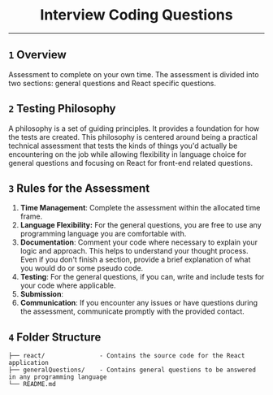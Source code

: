 <div align="center">
    <h1>Interview Coding Questions</h1>
</div>

---

## `1` Overview

Assessment to complete on your own time. The assessment is divided into two sections: general questions and React
specific questions.

## `2` Testing Philosophy

A philosophy is a set of guiding principles. It provides a foundation for how the tests are created.
This philosophy is centered around being a practical technical assessment that tests the kinds of things you'd actually
be encountering on the job while allowing flexibility in language choice for general questions and focusing on React for
front-end related questions.

## `3` Rules for the Assessment

1. **Time Management**: Complete the assessment within the allocated time frame.
1. **Language Flexibility:** For the general questions, you are free to use any programming language you are comfortable
   with.
1. **Documentation**: Comment your code where necessary to explain your logic and approach. This helps to
   understand your thought process. Even if you don't finish a section, provide a brief explanation of what you would do
   or some pseudo code.
1. **Testing**: For the general questions, if you can, write and include tests for your code where applicable.
1. **Submission**:
1. **Communication**: If you encounter any issues or have questions during the assessment, communicate promptly with the
   provided contact.

## `4` Folder Structure
```
├── react/               - Contains the source code for the React application
├── generalQuestions/    - Contains general questions to be answered in any programming language
└── README.md
```
